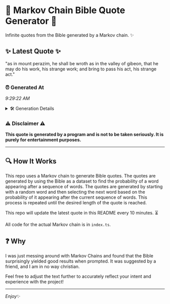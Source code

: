 # 📖 Markov Chain Bible Quote Generator 📖

Infinite quotes from the Bible generated by a Markov chain. ✨

## ✨ Latest Quote ✨
"as in mount perazim, he shall be wroth as in the valley of gibeon, that he may do his work, his strange work; and bring to pass his act, his strange act."

### ⏰ Generated At
*9:29:22 AM*

<details>
    <summary>🛠️ Generation Details</summary>
    <p>
        <strong>🌱 Seed:</strong> as<br>
        <strong>🔄 Iterations:</strong> 31<br>
        <strong>📜 Context History:</strong><br>[ as ]: in<br>[ as, in ]: mount<br>[ as, in, mount ]: perazim,<br>[ as, in, mount, perazim, ]: he<br>[ as, in, mount, perazim,, he ]: shall<br>[ as, in, mount, perazim,, he, shall ]: be<br>[ in, mount, perazim,, he, shall, be ]: wroth<br>[ mount, perazim,, he, shall, be, wroth ]: as<br>[ perazim,, he, shall, be, wroth, as ]: in<br>[ he, shall, be, wroth, as, in ]: the<br>[ shall, be, wroth, as, in, the ]: valley<br>[ be, wroth, as, in, the, valley ]: of<br>[ wroth, as, in, the, valley, of ]: gibeon,<br>[ as, in, the, valley, of, gibeon, ]: that<br>[ in, the, valley, of, gibeon,, that ]: he<br>[ the, valley, of, gibeon,, that, he ]: may<br>[ valley, of, gibeon,, that, he, may ]: do<br>[ of, gibeon,, that, he, may, do ]: his<br>[ gibeon,, that, he, may, do, his ]: work,<br>[ that, he, may, do, his, work, ]: his<br>[ he, may, do, his, work,, his ]: strange<br>[ may, do, his, work,, his, strange ]: work;<br>[ do, his, work,, his, strange, work; ]: and<br>[ his, work,, his, strange, work;, and ]: bring<br>[ work,, his, strange, work;, and, bring ]: to<br>[ his, strange, work;, and, bring, to ]: pass<br>[ strange, work;, and, bring, to, pass ]: his<br>[ work;, and, bring, to, pass, his ]: act,<br>[ and, bring, to, pass, his, act, ]: his<br>[ bring, to, pass, his, act,, his ]: strange<br>[ to, pass, his, act,, his, strange ]: act.<br>
    </p>
</details>

### ⚠️ Disclaimer ⚠️
**This quote is generated by a program and is not to be taken seriously. It is purely for entertainment purposes.**

---

## 🔍 How It Works

This repo uses a Markov chain to generate Bible quotes. The quotes are generated by using the Bible as a dataset to find the probability of a word appearing after a sequence of words. The quotes are generated by starting with a random word and then selecting the next word based on the probability of it appearing after the current sequence of words. This process is repeated until the desired length of the quote is reached.

This repo will update the latest quote in this README every 10 minutes. ⏳

All code for the actual Markov chain is in `index.ts`.

## ❓ Why

I was just messing around with Markov Chains and found that the Bible surprisingly yielded good results when prompted. 
It was suggested by a friend, and I am in no way christian.

Feel free to adjust the text further to accurately reflect your intent and experience with the project!

---

*Enjoy*✨
